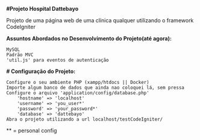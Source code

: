**#Projeto Hospital Dattebayo**

Projeto de uma página web de uma clínica qualquer utilizando o framework CodeIgniter

**Assuntos Abordados no Desenvolvimento do Projeto(até agora):**

```
MySQL
Padrão MVC
'util.js' para eventos de autenticação

```

**# Configuração do Projeto:**

```
Configure o seu ambiente PHP (xampp/htdocs || Docker)
Importe algum banco de dados que ainda nao coloquei lá, sem pressa
Configure o arquivo 'application/config/database.php'
	'hostname' => 'localhost'
	'username' => 'you_user*'
	'password' => 'your_password*'
	'database' => 'dattebayo'
Abra o projeto utilizando a url localhost/testCodeIgniter/
```
** = personal config
